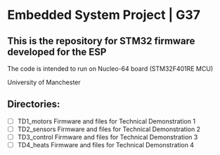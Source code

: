 # Embedded System Project | G37

## This is the repository for STM32 firmware developed for the ESP
The code is intended to run on Nucleo-64 board (STM32F401RE MCU)

University of Manchester

## Directories:
- [ ] TD1_motors	Firmware and files for Technical Demonstration 1 
- [ ] TD2_sensors	Firmware and files for Technical Demonstration 2 
- [ ] TD3_control 	Firmware and files for Technical Demonstration 3 
- [ ] TD4_heats	Firmware and files for Technical Demonstration 4
